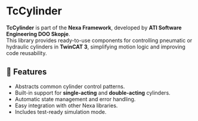 # TcCylinder

**TcCylinder** is part of the **Nexa Framework**, developed by **ATI Software Engineering DOO Skopje**.  
This library provides ready-to-use components for controlling pneumatic or hydraulic cylinders in **TwinCAT 3**, simplifying motion logic and improving code reusability.

## 🚀 Features
- Abstracts common cylinder control patterns.
- Built-in support for **single-acting** and **double-acting** cylinders.
- Automatic state management and error handling.
- Easy integration with other Nexa libraries.
- Includes test-ready simulation mode.
